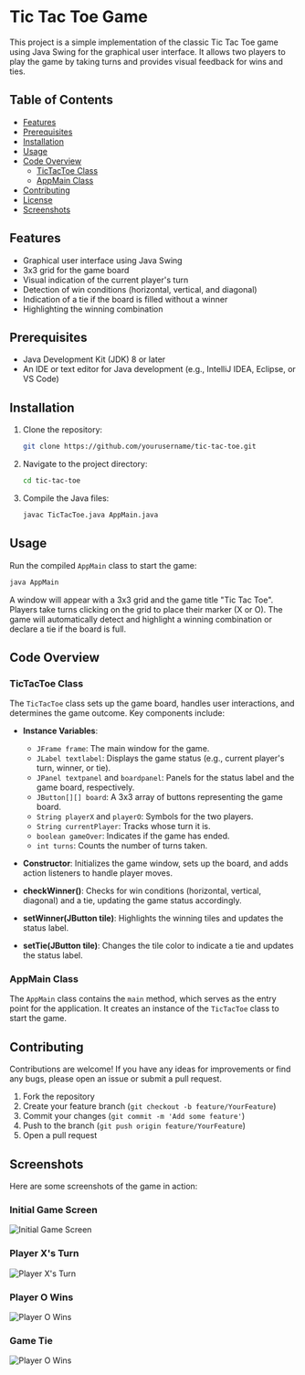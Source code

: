 # Tic Tac Toe Game

This project is a simple implementation of the classic Tic Tac Toe game using Java Swing for the graphical user interface. It allows two players to play the game by taking turns and provides visual feedback for wins and ties.

## Table of Contents

- [Features](#features)
- [Prerequisites](#prerequisites)
- [Installation](#installation)
- [Usage](#usage)
- [Code Overview](#code-overview)
    - [TicTacToe Class](#tictactoe-class)
    - [AppMain Class](#appmain-class)
- [Contributing](#contributing)
- [License](#license)
- [Screenshots](#screenshots)

## Features

- Graphical user interface using Java Swing
- 3x3 grid for the game board
- Visual indication of the current player's turn
- Detection of win conditions (horizontal, vertical, and diagonal)
- Indication of a tie if the board is filled without a winner
- Highlighting the winning combination

## Prerequisites

- Java Development Kit (JDK) 8 or later
- An IDE or text editor for Java development (e.g., IntelliJ IDEA, Eclipse, or VS Code)

## Installation

1. Clone the repository:
   ```sh
   git clone https://github.com/yourusername/tic-tac-toe.git
   ```

2. Navigate to the project directory:
   ```sh
   cd tic-tac-toe
   ```

3. Compile the Java files:
   ```sh
   javac TicTacToe.java AppMain.java
   ```

## Usage

Run the compiled `AppMain` class to start the game:
```sh
java AppMain
```

A window will appear with a 3x3 grid and the game title "Tic Tac Toe". Players take turns clicking on the grid to place their marker (X or O). The game will automatically detect and highlight a winning combination or declare a tie if the board is full.

## Code Overview

### TicTacToe Class

The `TicTacToe` class sets up the game board, handles user interactions, and determines the game outcome. Key components include:

- **Instance Variables**:
    - `JFrame frame`: The main window for the game.
    - `JLabel textlabel`: Displays the game status (e.g., current player's turn, winner, or tie).
    - `JPanel textpanel` and `boardpanel`: Panels for the status label and the game board, respectively.
    - `JButton[][] board`: A 3x3 array of buttons representing the game board.
    - `String playerX` and `playerO`: Symbols for the two players.
    - `String currentPlayer`: Tracks whose turn it is.
    - `boolean gameOver`: Indicates if the game has ended.
    - `int turns`: Counts the number of turns taken.

- **Constructor**:
  Initializes the game window, sets up the board, and adds action listeners to handle player moves.

- **checkWinner()**:
  Checks for win conditions (horizontal, vertical, diagonal) and a tie, updating the game status accordingly.

- **setWinner(JButton tile)**:
  Highlights the winning tiles and updates the status label.

- **setTie(JButton tile)**:
  Changes the tile color to indicate a tie and updates the status label.

### AppMain Class

The `AppMain` class contains the `main` method, which serves as the entry point for the application. It creates an instance of the `TicTacToe` class to start the game.

## Contributing

Contributions are welcome! If you have any ideas for improvements or find any bugs, please open an issue or submit a pull request.

1. Fork the repository
2. Create your feature branch (`git checkout -b feature/YourFeature`)
3. Commit your changes (`git commit -m 'Add some feature'`)
4. Push to the branch (`git push origin feature/YourFeature`)
5. Open a pull request

## Screenshots

Here are some screenshots of the game in action:

### Initial Game Screen
![Initial Game Screen](images/initial.png)

### Player X's Turn
![Player X's Turn](images/x_win.png)

### Player O Wins
![Player O Wins](images/zero_win.png)

### Game Tie
![Player O Wins](images/tie.png)

